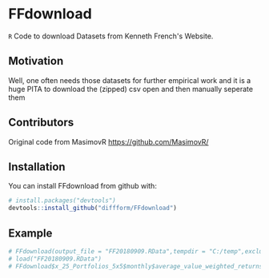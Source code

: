 
<!-- README.md is generated from README.Rmd. Please edit that file -->
FFdownload
==========

`R` Code to download Datasets from Kenneth French's Website.

Motivation
----------

Well, one often needs those datasets for further empirical work and it is a huge PITA to download the (zipped) csv open and then manually seperate them

Contributors
------------

Original code from MasimovR <https://github.com/MasimovR/>

Installation
------------

You can install FFdownload from github with:

``` r
# install.packages("devtools")
devtools::install_github("diffform/FFdownload")
```

Example
-------

``` r
# FFdownload(output_file = "FF20180909.RData",tempdir = "C:/temp",exclude_daily = TRUE)
# load("FF20180909.RData")
# FFdownload$x_25_Portfolios_5x5$monthly$average_value_weighted_returns
```
